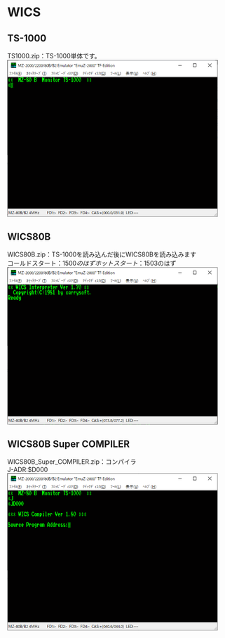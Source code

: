 # WICS  

## TS-1000  
TS1000.zip：TS-1000単体です。  
<img src="https://github.com/mkomakonkon/MZ-2000/blob/master/image/TS-1000.png" width="480">  

## WICS80B  
WICS80B.zip：TS-1000を読み込んだ後にWICS80Bを読み込みます  
コールドスタート：$1500のはず  
ホットスタート　：$1503のはず  
<img src="https://github.com/mkomakonkon/MZ-2000/blob/master/image/WICS80B.png" width="480">  

## WICS80B Super COMPILER  
WICS80B_Super_COMPILER.zip：コンパイラ  
J-ADR:$D000  
<img src="https://github.com/mkomakonkon/MZ-2000/blob/master/image/WICS80B_Super_COMPILER.png" width="480">  
